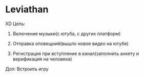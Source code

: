 # Leviathan
XD
Цель: 
1. Включение музыки(с ютуба, с других платформ)


2. Отправка оповещний(вышло новое видео на ютубе)


3. Регистрация при вступление в канал(заполнить анкету и верификация на человека)


Доп: Встроить игру
